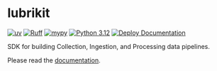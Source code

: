 # lubrikit

[![uv](https://img.shields.io/endpoint?url=https://raw.githubusercontent.com/astral-sh/uv/main/assets/badge/v0.json)](https://github.com/astral-sh/uv)
[![Ruff](https://img.shields.io/endpoint?url=https://raw.githubusercontent.com/astral-sh/ruff/main/assets/badge/v2.json)](https://github.com/astral-sh/ruff)
[![mypy](https://img.shields.io/badge/mypy-checked-blue)](http://mypy-lang.org/)
[![Python 3.12](https://img.shields.io/badge/python-3.12-blue.svg)](https://www.python.org/downloads/release/python-312/)
[![Deploy Documentation](https://github.com/Lubricate-AI/lubrikit/actions/workflows/docs.yml/badge.svg)](https://github.com/Lubricate-AI/lubrikit/actions/workflows/docs.yml)

SDK for building Collection, Ingestion, and Processing data pipelines.

Please read the [documentation](https://lubricate-ai.github.io/lubrikit/).
